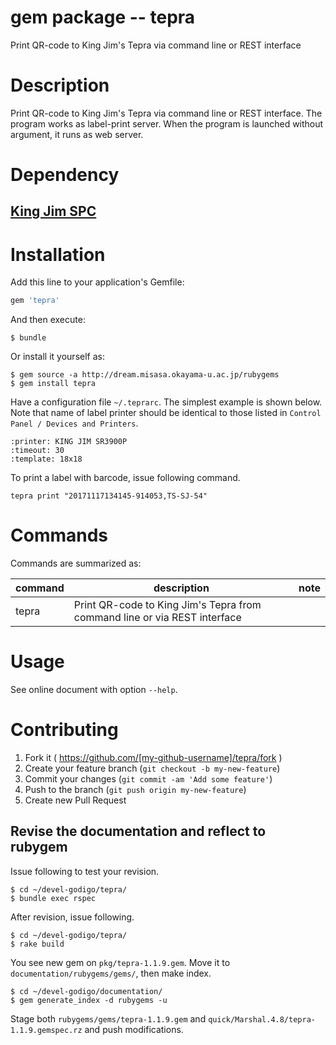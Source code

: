 # gem package -- tepra

Print QR-code to King Jim's Tepra via command line or REST interface

# Description

Print QR-code to King Jim's Tepra via command line or REST interface.
The program works as label-print server.  When the program is launched
without argument, it runs as web server.

# Dependency

## [King Jim SPC](http://www.kingjim.co.jp/support/tepra/software "follow instruction")


# Installation

Add this line to your application's Gemfile:

```ruby
gem 'tepra'
```

And then execute:

    $ bundle

Or install it yourself as:

    $ gem source -a http://dream.misasa.okayama-u.ac.jp/rubygems
    $ gem install tepra

Have a configuration file `~/.teprarc`.  The simplest example is shown
below.  Note that name of label printer should be identical to those
listed in `Control Panel / Devices and Printers`.

    :printer: KING JIM SR3900P
    :timeout: 30
    :template: 18x18

To print a label with barcode, issue following command.

    tepra print "20171117134145-914053,TS-SJ-54"

# Commands

Commands are summarized as:

| command          | description                                                               | note                       |
|------------------|---------------------------------------------------------------------------|----------------------------|
| tepra            | Print QR-code to King Jim's Tepra from command line or via REST interface |                            |

# Usage

See online document with option `--help`.

# Contributing

1. Fork it ( https://github.com/[my-github-username]/tepra/fork )
2. Create your feature branch (`git checkout -b my-new-feature`)
3. Commit your changes (`git commit -am 'Add some feature'`)
4. Push to the branch (`git push origin my-new-feature`)
5. Create new Pull Request

## Revise the documentation and reflect to rubygem

Issue following to test your revision.

    $ cd ~/devel-godigo/tepra/
    $ bundle exec rspec

After revision, issue following.

    $ cd ~/devel-godigo/tepra/
    $ rake build

You see new gem on `pkg/tepra-1.1.9.gem`.  Move it to
`documentation/rubygems/gems/`, then make index.

    $ cd ~/devel-godigo/documentation/
    $ gem generate_index -d rubygems -u

Stage both `rubygems/gems/tepra-1.1.9.gem` and
`quick/Marshal.4.8/tepra-1.1.9.gemspec.rz` and push modifications.
